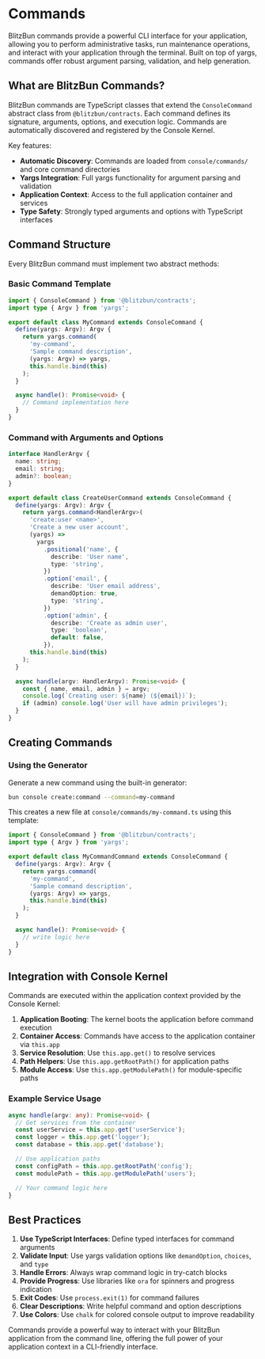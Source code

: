# Commands

BlitzBun commands provide a powerful CLI interface for your application, allowing you to perform administrative tasks, run maintenance operations, and interact with your application through the terminal. Built on top of yargs, commands offer robust argument parsing, validation, and help generation.

## What are BlitzBun Commands?

BlitzBun commands are TypeScript classes that extend the `ConsoleCommand` abstract class from `@blitzbun/contracts`. Each command defines its signature, arguments, options, and execution logic. Commands are automatically discovered and registered by the Console Kernel.

Key features:

- **Automatic Discovery**: Commands are loaded from `console/commands/` and core command directories
- **Yargs Integration**: Full yargs functionality for argument parsing and validation
- **Application Context**: Access to the full application container and services
- **Type Safety**: Strongly typed arguments and options with TypeScript interfaces

## Command Structure

Every BlitzBun command must implement two abstract methods:

### Basic Command Template

```typescript
import { ConsoleCommand } from '@blitzbun/contracts';
import type { Argv } from 'yargs';

export default class MyCommand extends ConsoleCommand {
  define(yargs: Argv): Argv {
    return yargs.command(
      'my-command',
      'Sample command description',
      (yargs: Argv) => yargs,
      this.handle.bind(this)
    );
  }

  async handle(): Promise<void> {
    // Command implementation here
  }
}
```

### Command with Arguments and Options

```typescript
interface HandlerArgv {
  name: string;
  email: string;
  admin?: boolean;
}

export default class CreateUserCommand extends ConsoleCommand {
  define(yargs: Argv): Argv {
    return yargs.command<HandlerArgv>(
      'create:user <name>',
      'Create a new user account',
      (yargs) =>
        yargs
          .positional('name', {
            describe: 'User name',
            type: 'string',
          })
          .option('email', {
            describe: 'User email address',
            demandOption: true,
            type: 'string',
          })
          .option('admin', {
            describe: 'Create as admin user',
            type: 'boolean',
            default: false,
          }),
      this.handle.bind(this)
    );
  }

  async handle(argv: HandlerArgv): Promise<void> {
    const { name, email, admin } = argv;
    console.log(`Creating user: ${name} (${email})`);
    if (admin) console.log('User will have admin privileges');
  }
}
```

## Creating Commands

### Using the Generator

Generate a new command using the built-in generator:

```bash
bun console create:command --command=my-command
```

This creates a new file at `console/commands/my-command.ts` using this template:

```typescript
import { ConsoleCommand } from '@blitzbun/contracts';
import type { Argv } from 'yargs';

export default class MyCommandCommand extends ConsoleCommand {
  define(yargs: Argv): Argv {
    return yargs.command(
      'my-command',
      'Sample command description',
      (yargs: Argv) => yargs,
      this.handle.bind(this)
    );
  }

  async handle(): Promise<void> {
    // write logic here
  }
}
```

## Integration with Console Kernel

Commands are executed within the application context provided by the Console Kernel:

1. **Application Booting**: The kernel boots the application before command execution
2. **Container Access**: Commands have access to the application container via `this.app`
3. **Service Resolution**: Use `this.app.get()` to resolve services
4. **Path Helpers**: Use `this.app.getRootPath()` for application paths
5. **Module Access**: Use `this.app.getModulePath()` for module-specific paths

### Example Service Usage

```typescript
async handle(argv: any): Promise<void> {
  // Get services from the container
  const userService = this.app.get('userService');
  const logger = this.app.get('logger');
  const database = this.app.get('database');

  // Use application paths
  const configPath = this.app.getRootPath('config');
  const modulePath = this.app.getModulePath('users');

  // Your command logic here
}
```

## Best Practices

1. **Use TypeScript Interfaces**: Define typed interfaces for command arguments
2. **Validate Input**: Use yargs validation options like `demandOption`, `choices`, and `type`
3. **Handle Errors**: Always wrap command logic in try-catch blocks
4. **Provide Progress**: Use libraries like `ora` for spinners and progress indication
5. **Exit Codes**: Use `process.exit(1)` for command failures
6. **Clear Descriptions**: Write helpful command and option descriptions
7. **Use Colors**: Use `chalk` for colored console output to improve readability

Commands provide a powerful way to interact with your BlitzBun application from the command line, offering the full power of your application context in a CLI-friendly interface.
